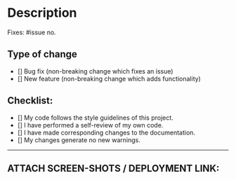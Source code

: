 # Description

<!---Please include a summary of the change and which issue is fixed. List any dependencies that are required for this change.----->

Fixes:  #issue no.

<!---give the issue number you fixed----->

## Type of change

<!----Please delete options that are not relevant. And in order to tick the check box just put x inside them for example [x] like this----->

- [] Bug fix (non-breaking change which fixes an issue)
- [] New feature (non-breaking change which adds functionality)

## Checklist:

<!----Please delete options that are not relevant.And in order to tick the check box just put x inside them for example [x] like this----->

- [] My code follows the style guidelines of this project.
- [] I have performed a self-review of my own code.
- [] I have made corresponding changes to the documentation.
- [] My changes generate no new warnings.

---

## ATTACH SCREEN-SHOTS / DEPLOYMENT LINK:
